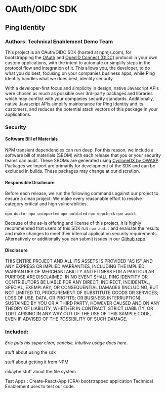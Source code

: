 # OAuth/OIDC SDK
## Ping Identity
### Authors: Technical Enablement Demo Team


This project is an OAuth/OIDC SDK (hosted at npmjs.com), for bootstrapping the [OAuth](https://www.rfc-editor.org/rfc/rfc6749) and [OpenID Connect (OIDC)](https://openid.net/developers/specs/) protocol in your own custom applications, with the intent to automate or simplify steps in the protocol flow and integration of it. This allows you, the developer, to do what you do best, focusing on your companies business apps, while Ping Identity handles what we does best, identity security.

With a developer-first focus and simplicity in design, native Javascript APIs were chosen as much as possible over 3rd-party packages and libraries which may conflict with your companies security standards. Additionally, native Javascript APIs simplify maintenance for Ping Identity and its customers, and reduces the potential atack vectors of this package in your applications. 

### Security

#### Software Bill of Materials

NPM transient dependencies can run deep. For this reason, we include a software bill of materials (SBOM) with each release that you or your security teams can audit. These SBOMs are generated using [CycloneDX by OWASP](https://owasp.org/www-project-cyclonedx/). Packages we import are primarily for development of the SDK and can be excluded in builds. These packages may change at our discretion.

#### Responsible Disclosure

Before each release, we run the following commands against our project to ensure a clean project. We make every reasonable effort to resolve category critical and high vulnerabilities.

`npm doctor`
`npx unimported`
`npm outdated`
`npx depcheck`
`npm audit`

Because of the as-is offering and license of this project, it is highly recommended that users of this SDK run `npm audit` and evaluate the results and  make changes to meet their internal application security requirements. Alternatively or additionally you can submit issues in our [Github repo](https://github.com/Technical-Enablement-PingIdentity/dev-enablement-oidc/issues).

#### Disclosure
THIS ENTIRE PROJECT AND ALL ITS ASSETS IS PROVIDED "AS IS" AND ANY EXPRESS OR IMPLIED WARRANTIES, INCLUDING THE IMPLIED WARRANTIES OF MERCHANTABILITY AND FITNESS FOR A PARTICULAR PURPOSE ARE DISCLAIMED. IN NO EVENT SHALL PING IDENTITY OR CONTRIBUTORS BE LIABLE FOR ANY DIRECT, INDIRECT, INCIDENTAL, SPECIAL, EXEMPLARY, OR CONSEQUENTIAL DAMAGES (INCLUDING, BUT NOT LIMITED TO, PROCUREMENT OF SUBSTITUTE GOODS OR SERVICES; LOSS OF USE, DATA, OR PROFITS; OR BUSINESS INTERRUPTION) SUSTAINED BY YOU OR A THIRD PARTY, HOWEVER CAUSED AND ON ANY THEORY OF LIABILITY, WHETHER IN CONTRACT, STRICT LIABILITY, OR TORT ARISING IN ANY WAY OUT OF THE USE OF THIS SAMPLE CODE, EVEN IF ADVISED OF THE POSSIBILITY OF SUCH DAMAGE.

### Included:

*Eric puts his super clear, concise, intuitive usage docs here*.

stuff about using the sdk

stuff about getting it from NPM

mkaybe stuff about the file system

Test Apps
: Create-React-App (CRA) bootstrapped application Technical Enablement uses to test our code.